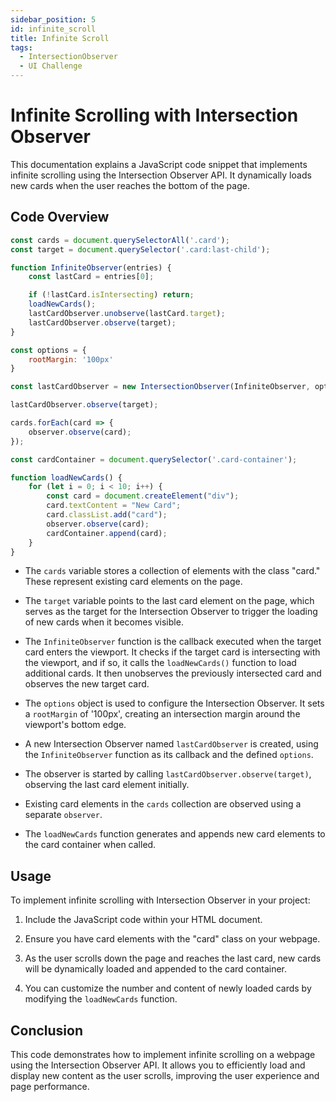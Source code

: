 ```yaml
---
sidebar_position: 5
id: infinite_scroll
title: Infinite Scroll
tags:
  - IntersectionObserver
  - UI Challenge
---
```


# Infinite Scrolling with Intersection Observer

This documentation explains a JavaScript code snippet that implements infinite scrolling using the Intersection Observer API. It dynamically loads new cards when the user reaches the bottom of the page.

## Code Overview

```javascript
const cards = document.querySelectorAll('.card');
const target = document.querySelector('.card:last-child');

function InfiniteObserver(entries) {
    const lastCard = entries[0];

    if (!lastCard.isIntersecting) return;
    loadNewCards();
    lastCardObserver.unobserve(lastCard.target);
    lastCardObserver.observe(target);
}

const options = {
    rootMargin: '100px'
}

const lastCardObserver = new IntersectionObserver(InfiniteObserver, options);

lastCardObserver.observe(target);

cards.forEach(card => {
    observer.observe(card);
});

const cardContainer = document.querySelector('.card-container');

function loadNewCards() {
    for (let i = 0; i < 10; i++) {
        const card = document.createElement("div");
        card.textContent = "New Card";
        card.classList.add("card");
        observer.observe(card);
        cardContainer.append(card);
    }
}
```

- The `cards` variable stores a collection of elements with the class "card." These represent existing card elements on the page.

- The `target` variable points to the last card element on the page, which serves as the target for the Intersection Observer to trigger the loading of new cards when it becomes visible.

- The `InfiniteObserver` function is the callback executed when the target card enters the viewport. It checks if the target card is intersecting with the viewport, and if so, it calls the `loadNewCards()` function to load additional cards. It then unobserves the previously intersected card and observes the new target card.

- The `options` object is used to configure the Intersection Observer. It sets a `rootMargin` of '100px', creating an intersection margin around the viewport's bottom edge.

- A new Intersection Observer named `lastCardObserver` is created, using the `InfiniteObserver` function as its callback and the defined `options`.

- The observer is started by calling `lastCardObserver.observe(target)`, observing the last card element initially.

- Existing card elements in the `cards` collection are observed using a separate `observer`.

- The `loadNewCards` function generates and appends new card elements to the card container when called.

## Usage

To implement infinite scrolling with Intersection Observer in your project:

1. Include the JavaScript code within your HTML document.

2. Ensure you have card elements with the "card" class on your webpage.

3. As the user scrolls down the page and reaches the last card, new cards will be dynamically loaded and appended to the card container.

4. You can customize the number and content of newly loaded cards by modifying the `loadNewCards` function.

## Conclusion

This code demonstrates how to implement infinite scrolling on a webpage using the Intersection Observer API. It allows you to efficiently load and display new content as the user scrolls, improving the user experience and page performance.
